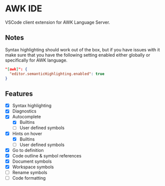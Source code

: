# AWK IDE

VSCode client extension for AWK Language Server.

## Notes

Syntax highlighting should work out of the box, but if you have issues with it make sure
that you have the following setting enabled either globally or specifically for AWK language.

```json
"[awk]": {
  "editor.semanticHighlighting.enabled": true
}
```

## Features

- [x] Syntax highlighting
- [x] Diagnostics
- [x] Autocomplete
  - [x] Builtins
  - [ ] User defined symbols
- [x] Hints on hover
  - [x] Builtins
  - [ ] User defined symbols
- [x] Go to definition
- [x] Code outline & symbol references
- [x] Document symbols
- [x] Workspace symbols
- [ ] Rename symbols
- [ ] Code formatting
